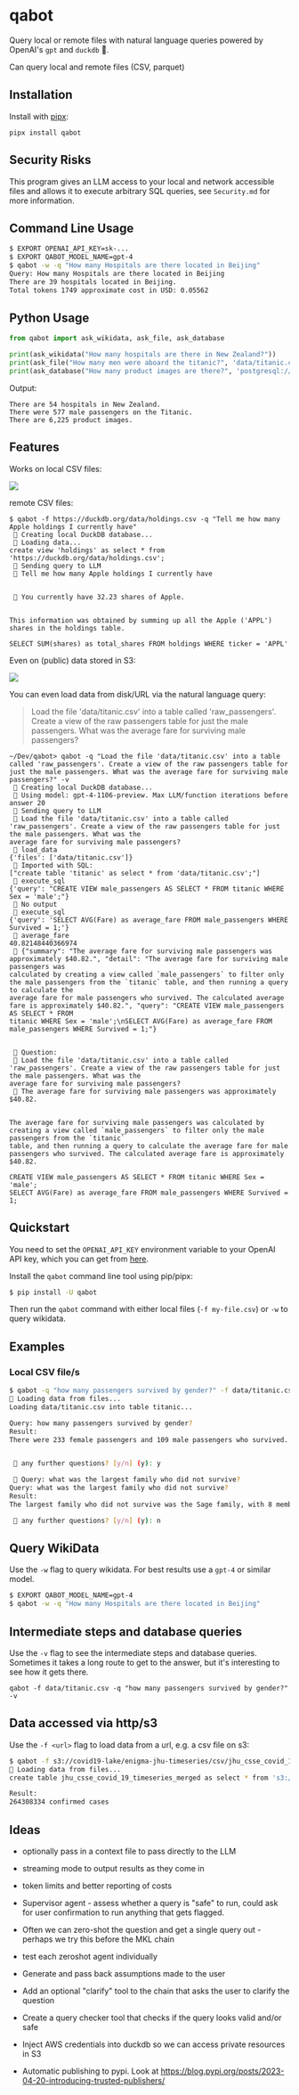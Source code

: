 # qabot

Query local or remote files with natural language queries powered by
OpenAI's `gpt` and `duckdb` 🦆.

Can query local and remote files (CSV, parquet)

## Installation

Install with [pipx](https://pypa.github.io/pipx/installation/):

```
pipx install qabot
```

## Security Risks

This program gives an LLM access to your local and network accessible files and allows it to execute arbitrary SQL queries, see `Security.md` for more information.

## Command Line Usage

```bash
$ EXPORT OPENAI_API_KEY=sk-...
$ EXPORT QABOT_MODEL_NAME=gpt-4
$ qabot -w -q "How many Hospitals are there located in Beijing"
Query: How many Hospitals are there located in Beijing
There are 39 hospitals located in Beijing.
Total tokens 1749 approximate cost in USD: 0.05562
```

## Python Usage

```python
from qabot import ask_wikidata, ask_file, ask_database

print(ask_wikidata("How many hospitals are there in New Zealand?"))
print(ask_file("How many men were aboard the titanic?", 'data/titanic.csv'))
print(ask_database("How many product images are there?", 'postgresql://user:password@localhost:5432/dbname'))
```

Output:
```text
There are 54 hospitals in New Zealand.
There were 577 male passengers on the Titanic.
There are 6,225 product images.
```


## Features

Works on local CSV files:

![](.github/local_csv_query.png)

remote CSV files:

```
$ qabot -f https://duckdb.org/data/holdings.csv -q "Tell me how many Apple holdings I currently have"
 🦆 Creating local DuckDB database...
 🦆 Loading data...
create view 'holdings' as select * from 'https://duckdb.org/data/holdings.csv';
 🚀 Sending query to LLM
 🧑 Tell me how many Apple holdings I currently have


 🤖 You currently have 32.23 shares of Apple.


This information was obtained by summing up all the Apple ('APPL') shares in the holdings table.

SELECT SUM(shares) as total_shares FROM holdings WHERE ticker = 'APPL'
```

Even on (public) data stored in S3:

![](.github/external_s3_data.png)

You can even load data from disk/URL via the natural language query:

> Load the file 'data/titanic.csv' into a table called 'raw_passengers'. 
> Create a view of the raw passengers table for just the male passengers. What 
> was the average fare for surviving male passengers?

```
~/Dev/qabot> qabot -q "Load the file 'data/titanic.csv' into a table called 'raw_passengers'. Create a view of the raw passengers table for just the male passengers. What was the average fare for surviving male passengers?" -v
 🦆 Creating local DuckDB database...
 🤖 Using model: gpt-4-1106-preview. Max LLM/function iterations before answer 20
 🚀 Sending query to LLM
 🧑 Load the file 'data/titanic.csv' into a table called 'raw_passengers'. Create a view of the raw passengers table for just the male passengers. What was the    
average fare for surviving male passengers?
 🤖 load_data
{'files': ['data/titanic.csv']}
 🦆 Imported with SQL:
["create table 'titanic' as select * from 'data/titanic.csv';"]
 🤖 execute_sql
{'query': "CREATE VIEW male_passengers AS SELECT * FROM titanic WHERE Sex = 'male';"}
 🦆 No output
 🤖 execute_sql
{'query': 'SELECT AVG(Fare) as average_fare FROM male_passengers WHERE Survived = 1;'}
 🦆 average_fare
40.82148440366974
 🦆 {"summary": "The average fare for surviving male passengers was approximately $40.82.", "detail": "The average fare for surviving male passengers was
calculated by creating a view called `male_passengers` to filter only the male passengers from the `titanic` table, and then running a query to calculate the      
average fare for male passengers who survived. The calculated average fare is approximately $40.82.", "query": "CREATE VIEW male_passengers AS SELECT * FROM       
titanic WHERE Sex = 'male';\nSELECT AVG(Fare) as average_fare FROM male_passengers WHERE Survived = 1;"}


 🚀 Question:
 🧑 Load the file 'data/titanic.csv' into a table called 'raw_passengers'. Create a view of the raw passengers table for just the male passengers. What was the    
average fare for surviving male passengers?
 🤖 The average fare for surviving male passengers was approximately $40.82.


The average fare for surviving male passengers was calculated by creating a view called `male_passengers` to filter only the male passengers from the `titanic`    
table, and then running a query to calculate the average fare for male passengers who survived. The calculated average fare is approximately $40.82.

CREATE VIEW male_passengers AS SELECT * FROM titanic WHERE Sex = 'male';
SELECT AVG(Fare) as average_fare FROM male_passengers WHERE Survived = 1;

```

## Quickstart

You need to set the `OPENAI_API_KEY` environment variable to your OpenAI API key, 
which you can get from [here](https://platform.openai.com/account/api-keys).

Install the `qabot` command line tool using pip/pipx:


```bash
$ pip install -U qabot
```

Then run the `qabot` command with either local files (`-f my-file.csv`) or `-w` to query wikidata.


## Examples

### Local CSV file/s

```bash
$ qabot -q "how many passengers survived by gender?" -f data/titanic.csv
🦆 Loading data from files...
Loading data/titanic.csv into table titanic...

Query: how many passengers survived by gender?
Result:
There were 233 female passengers and 109 male passengers who survived.


 🚀 any further questions? [y/n] (y): y

 🚀 Query: what was the largest family who did not survive? 
Query: what was the largest family who did not survive?
Result:
The largest family who did not survive was the Sage family, with 8 members.

 🚀 any further questions? [y/n] (y): n
```


## Query WikiData

Use the `-w` flag to query wikidata. For best results use a `gpt-4` or similar model.
```bash
$ EXPORT QABOT_MODEL_NAME=gpt-4
$ qabot -w -q "How many Hospitals are there located in Beijing"
```

## Intermediate steps and database queries

Use the `-v` flag to see the intermediate steps and database queries.
Sometimes it takes a long route to get to the answer, but it's interesting to see how it gets there.

```
qabot -f data/titanic.csv -q "how many passengers survived by gender?" -v
```

## Data accessed via http/s3

Use the `-f <url>` flag to load data from a url, e.g. a csv file on s3:

```bash
$ qabot -f s3://covid19-lake/enigma-jhu-timeseries/csv/jhu_csse_covid_19_timeseries_merged.csv -q "how many confirmed cases of covid are there?" -v
🦆 Loading data from files...
create table jhu_csse_covid_19_timeseries_merged as select * from 's3://covid19-lake/enigma-jhu-timeseries/csv/jhu_csse_covid_19_timeseries_merged.csv';

Result:
264308334 confirmed cases
```



## Ideas

- optionally pass in a context file to pass directly to the LLM
- streaming mode to output results as they come in
- token limits and better reporting of costs
- Supervisor agent - assess whether a query is "safe" to run, could ask for user confirmation to run anything that gets flagged.
- Often we can zero-shot the question and get a single query out - perhaps we try this before the MKL chain
- test each zeroshot agent individually
- Generate and pass back assumptions made to the user
- Add an optional "clarify" tool to the chain that asks the user to clarify the question
- Create a query checker tool that checks if the query looks valid and/or safe
- Inject AWS credentials into duckdb so we can access private resources in S3

- Automatic publishing to pypi. Look at https://blog.pypi.org/posts/2023-04-20-introducing-trusted-publishers/